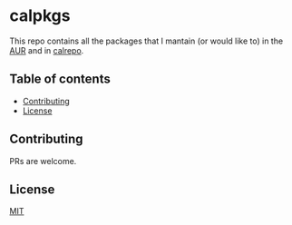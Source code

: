 # calpkgs

This repo contains all the packages that I mantain (or would like to) in the [AUR][1] and in [calrepo][2].

## Table of contents
  - [Contributing <a name="contributing"></a>](#contributing-)
  - [License <a name="license"></a>](#license-)

## Contributing <a name="contributing"></a>
PRs are welcome.

## License <a name="license"></a>
[MIT](https://raw.githubusercontent.com/santilococo/calpkgs/master/LICENSE.md)

[1]: https://aur.archlinux.org/packages/?K=slococo&SeB=m
[2]: https://github.com/santilococo/calrepo
